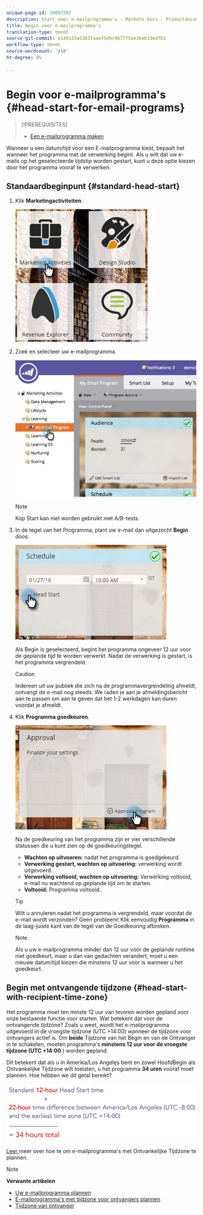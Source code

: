 ```yaml
---
unique-page-id: 10097202
description: Start voor e-mailprogramma's - Marketo Docs - Productdocumentatie
title: Begin voor e-mailprogramma's
translation-type: tm+mt
source-git-commit: e149133a5383faaef5e9c9b7775ae36e633ed7b1
workflow-type: tm+mt
source-wordcount: '410'
ht-degree: 0%

---
```



# Begin voor e-mailprogramma&#39;s {#head-start-for-email-programs}

>[!PREREQUISITES]
>
>* [Een e-mailprogramma maken](../../../../product-docs/email-marketing/email-programs/creating-an-email-program/create-an-email-program.md)

>



Wanneer u een datum/tijd voor een E-mailprogramma kiest, bepaalt het wanneer het programma met de verwerking begint. Als u wilt dat uw e-mails op het geselecteerde tijdstip worden gestart, kunt u deze optie kiezen door het programma vooraf te verwerken.

## Standaardbeginpunt {#standard-head-start}

1. Klik **Marketingactiviteiten**.

   ![](assets/one-1.png)

1. Zoek en selecteer uw e-mailprogramma.

   ![](assets/selectemailprogram-4.jpg)

   >[!NOTE]
   >
   >Kop Start kan niet worden gebruikt met A/B-tests.

1. In de tegel van het Programma, plant uw e-mail dan uitgezocht **Begin** doos.

   ![](assets/three-1.png)

   Als Begin is geselecteerd, begint het programma ongeveer 12 uur voor de geplande tijd te worden verwerkt. Nadat de verwerking is gestart, is het programma vergrendeld.

   >[!CAUTION]
   >
   >Iedereen uit uw publiek die zich na de programmavergrendeling afmeldt, ontvangt de e-mail nog steeds. We raden je aan je afmeldingsbericht aan te passen om aan te geven dat het 1-2 werkdagen kan duren voordat je afmeldt.

1. Klik **Programma goedkeuren**.

   ![](assets/four-1.png)

   Na de goedkeuring van het programma zijn er vier verschillende statussen die u kunt zien op de goedkeuringstegel.

   * **Wachten op uitvoeren:** nadat het programma is goedgekeurd.
   * **Verwerking gestart, wachten op uitvoering:** verwerking wordt uitgevoerd.
   * **Verwerking voltooid, wachten op uitvoering:** Verwerking voltooid, e-mail nu wachtend op geplande tijd om te starten.
   * **Voltooid:** Programma voltooid.

   >[!TIP]
   >
   >Wilt u annuleren nadat het programma is vergrendeld, maar voordat de e-mail wordt verzonden? Geen probleem! Klik eenvoudig **Programma** in de laag-juiste kant van de tegel van de Goedkeuring afbreken.

   >[!NOTE]
   >
   >Als u uw e-mailprogramma minder dan 12 uur vóór de geplande runtime niet goedkeurt, maar u dan van gedachten verandert, moet u een nieuwe datum/tijd kiezen die minstens 12 uur voor is wanneer u het goedkeurt.

## Begin met ontvangende tijdzone {#head-start-with-recipient-time-zone}

Het programma moet ten minste 12 uur van tevoren worden gepland voor onze bestaande functie voor starten. Wat betekent dat voor de ontvangende tijdzone? Zoals u weet, wordt het e-mailprogramma uitgevoerd in de vroegste tijdzone (UTC +14:00) wanneer de tijdzone voor ontvangers actief is. Om **beide** Tijdzone van het Begin en van de Ontvanger in te schakelen, moeten programma&#39;s **minstens 12 uur voor de vroegste tijdzone (UTC +14:00**.) worden gepland.

Dit betekent dat als u in Amerika/Los Angeles bent en zowel HoofdBegin als Ontvankelijke Tijdzone wilt toelaten, u het programma **34 uren** vooraf moet plannen. Hoe hebben we dit getal bereikt?

![](assets/image2017-12-5-13-3a11-3a46.png)

[Leer ](scheduling-with-recipient-time-zone/schedule-email-programs-with-recipient-time-zone.md) meer over hoe te om e-mailprogramma&#39;s met Ontvankelijke Tijdzone te plannen.

>[!NOTE]
>
>**Verwante artikelen**
>
>* [Uw e-mailprogramma plannen](schedule-your-email-program.md)
>* [E-mailprogramma&#39;s met tijdzone voor ontvangers plannen](scheduling-with-recipient-time-zone/schedule-email-programs-with-recipient-time-zone.md)
>* [Tijdzone van ontvanger](scheduling-with-recipient-time-zone/understanding-recipient-time-zone.md)

>



